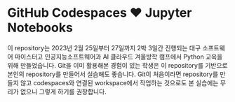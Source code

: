 # GitHub Codespaces ♥️ Jupyter Notebooks

이 repository는 2023년 2월 25일부터 27일까지 2박 3일간 진행되는 대구 소프트웨어 마이스터고 인공지능소프트웨어과 AI 클라우드 겨울방학 캠프에서 Python 교육을 위해 만들었습니다.
Git을 이미 활용해본 경험이 있는 학생은 이 repository를 기반으로 본인의 repository를 만들어서 실습해도 좋습니다.
Git이 처음이라면 repository를 만들지 않고 codespaces와 연결된 workspace에서 작업하는 것으로도 본 실습에는 무리가 없으니 그렇게 하기를 권장합니다.
